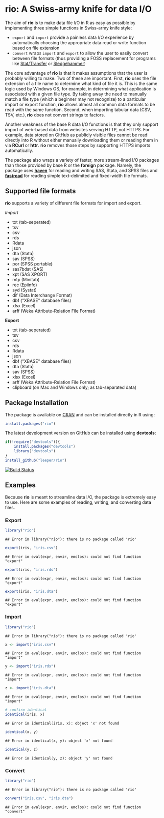 # rio: A Swiss-army knife for data I/O #

The aim of **rio** is to make data file I/O in R as easy as possible by implementing three simple functions in Swiss-army knife style:

 - `export` and `import` provide a painless data I/O experience by automatically choosing the appropriate data read or write function based on file extension
 - `convert` wraps `import` and `export` to allow the user to easily convert between file formats (thus providing a FOSS replacement for programs like [Stat/Transfer](https://www.stattransfer.com/) or [Sledgehammer](http://www.openmetadata.org/site/?page_id=1089))

The core advantage of **rio** is that it makes assumptions that the user is probably willing to make. Two of these are important. First, **rio** uses the file extension of a file name to determine what kind of file it is. This is the same logic used by Windows OS, for example, in determining what application is associated with a given file type. By taking away the need to manually match a file type (which a beginner may not recognize) to a particular import or export function, **rio** allows almost all common data formats to be read with the same function. Second, when importing tabular data (CSV, TSV, etc.), **rio** does not convert strings to factors.
 
Another weakness of the base R data I/O functions is that they only support import of web-based data from websites serving HTTP, not HTTPS. For example, data stored on GitHub as publicly visible files cannot be read directly into R without either manually downloading them or reading them in via **RCurl** or **httr**. **rio** removes those steps by supporting HTTPS imports automatically.
 
The package also wraps a variety of faster, more stream-lined I/O packages than those provided by base R or the **foreign** package. Namely, the package uses [**haven**](https://github.com/hadley/haven) for reading and writing SAS, Stata, and SPSS files and [**fastread**](https://github.com/hadley/fastread) for reading simple text-delimited and fixed-width file formats.

## Supported file formats ##

**rio** supports a variety of different file formats for import and export.

*Import*

* txt (tab-seperated)
* tsv
* csv
* rds
* Rdata
* json
* dta (Stata)
* sav (SPSS)
* por (SPSS portable)
* sas7bdat (SAS)
* xpt (SAS XPORT)
* mtp (Minitab)
* rec (Epiinfo)
* syd (Systat)
* dif (Data Interchange Format)
* dbf ("XBASE" database files)
* xlsx (Excel)
* arff (Weka Attribute-Relation File Format)

**Export**

* txt (tab-seperated)
* tsv
* csv
* rds
* Rdata
* json
* dbf ("XBASE" database files)
* dta (Stata)
* sav (SPSS)
* xlsx (Excel)
* arff (Weka Attribute-Relation File Format)
* clipboard (on Mac and Windows only; as tab-separated data)


## Package Installation ##

The package is available on [CRAN](http://cran.r-project.org/web/packages/rio/) and can be installed directly in R using:

```R
install.packages("rio")
```

The latest development version on GitHub can be installed using **devtools**:

```R
if(!require("devtools")){
    install.packages("devtools")
    library("devtools")
}
install_github("leeper/rio")
```

[![Build Status](https://travis-ci.org/leeper/rio.png?branch=master)](https://travis-ci.org/leeper/rio)

## Examples ##

Because **rio** is meant to streamline data I/O, the package is extremely easy to use. Here are some examples of reading, writing, and converting data files.

### Export ###


```r
library("rio")
```

```
## Error in library("rio"): there is no package called 'rio'
```

```r
export(iris, "iris.csv")
```

```
## Error in eval(expr, envir, enclos): could not find function "export"
```

```r
export(iris, "iris.rds")
```

```
## Error in eval(expr, envir, enclos): could not find function "export"
```

```r
export(iris, "iris.dta")
```

```
## Error in eval(expr, envir, enclos): could not find function "export"
```

### Import ###


```r
library("rio")
```

```
## Error in library("rio"): there is no package called 'rio'
```

```r
x <- import("iris.csv")
```

```
## Error in eval(expr, envir, enclos): could not find function "import"
```

```r
y <- import("iris.rds")
```

```
## Error in eval(expr, envir, enclos): could not find function "import"
```

```r
z <- import("iris.dta")
```

```
## Error in eval(expr, envir, enclos): could not find function "import"
```

```r
# confirm identical
identical(iris, x)
```

```
## Error in identical(iris, x): object 'x' not found
```

```r
identical(x, y)
```

```
## Error in identical(x, y): object 'x' not found
```

```r
identical(y, z)
```

```
## Error in identical(y, z): object 'y' not found
```

### Convert ###


```r
library("rio")
```

```
## Error in library("rio"): there is no package called 'rio'
```

```r
convert("iris.csv", "iris.dta")
```

```
## Error in eval(expr, envir, enclos): could not find function "convert"
```


